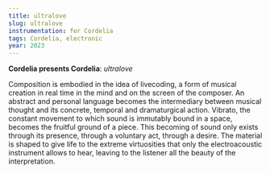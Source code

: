 ```yaml
---
title: ultralove
slug: ultralove
instrumentation: for Cordelia
tags: Cordelia, electronic
year: 2023
---
```

**Cordelia presents Cordelia**: _ultralove_

Composition is embodied in the idea of livecoding, a form of musical creation in real time in the mind and on the screen of the composer. An abstract and personal language becomes the intermediary between musical thought and its concrete, temporal and dramaturgical action. Vibrato, the constant movement to which sound is immutably bound in a space, becomes the fruitful ground of a piece. This becoming of sound only exists through its presence, through a voluntary act, through a desire. The material is shaped to give life to the extreme virtuosities that only the electroacoustic instrument allows to hear, leaving to the listener all the beauty of the interpretation.